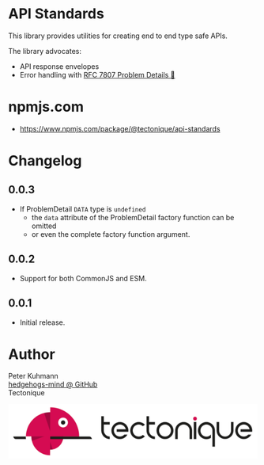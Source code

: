 # API Standards

This library provides utilities for creating end to end type safe APIs.

The library advocates:

- API response envelopes
- Error handling with [RFC 7807 Problem Details 🔗](https://www.rfc-editor.org/rfc/rfc7807)

# npmjs.com

- https://www.npmjs.com/package/@tectonique/api-standards

# Changelog

## 0.0.3
- If ProblemDetail `DATA` type is `undefined`
  - the `data` attribute of the ProblemDetail factory function can be omitted
  - or even the complete factory function argument.

## 0.0.2
- Support for both CommonJS and ESM.

## 0.0.1
- Initial release.

# Author

Peter Kuhmann
<br>[hedgehogs-mind @ GitHub](https://github.com/hedgehogs-mind)
<br>Tectonique

![Tectonique Logo](.assets/tectonique-small.png)
